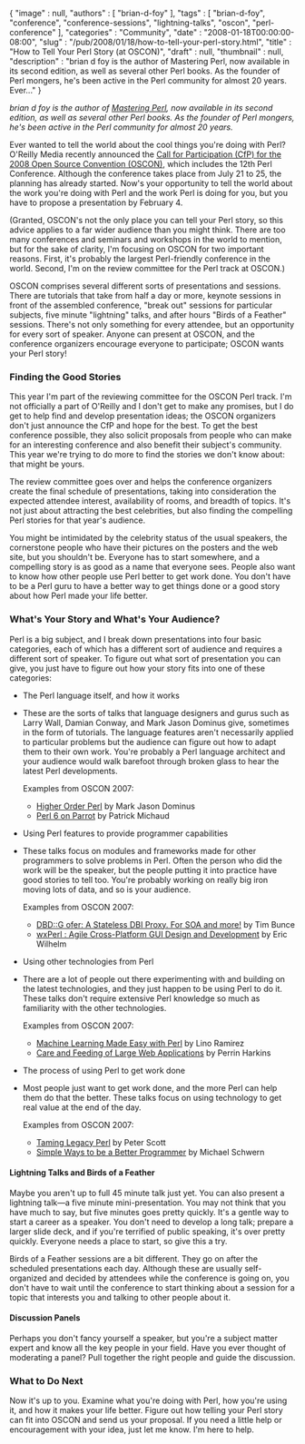 {
   "image" : null,
   "authors" : [
      "brian-d-foy"
   ],
   "tags" : [
      "brian-d-foy",
      "conference",
      "conference-sessions",
      "lightning-talks",
      "oscon",
      "perl-conference"
   ],
   "categories" : "Community",
   "date" : "2008-01-18T00:00:00-08:00",
   "slug" : "/pub/2008/01/18/how-to-tell-your-perl-story.html",
   "title" : "How to Tell Your Perl Story (at OSCON)",
   "draft" : null,
   "thumbnail" : null,
   "description" : "brian d foy is the author of Mastering Perl, now available in its second edition, as well as several other Perl books. As the founder of Perl mongers, he's been active in the Perl community for almost 20 years. Ever..."
}





*brian d foy is the author of [Mastering
Perl](http://www.masteringperl.org/), now available in its second
edition, as well as several other Perl books. As the founder of Perl
mongers, he's been active in the Perl community for almost 20 years.*

Ever wanted to tell the world about the cool things you're doing with
Perl? O'Reilly Media recently announced the [Call for Participation
(CfP) for the 2008 Open Source Convention
(OSCON)](http://en.oreilly.com/oscon2008/public/cfp/13), which includes
the 12th Perl Conference. Although the conference takes place from July
21 to 25, the planning has already started. Now's your opportunity to
tell the world about the work you're doing with Perl and the work Perl
is doing for you, but you have to propose a presentation by February 4.

(Granted, OSCON's not the only place you can tell your Perl story, so
this advice applies to a far wider audience than you might think. There
are too many conferences and seminars and workshops in the world to
mention, but for the sake of clarity, I'm focusing on OSCON for two
important reasons. First, it's probably the largest Perl-friendly
conference in the world. Second, I'm on the review committee for the
Perl track at OSCON.)

OSCON comprises several different sorts of presentations and sessions.
There are tutorials that take from half a day or more, keynote sessions
in front of the assembled conference, "break out" sessions for
particular subjects, five minute "lightning" talks, and after hours
"Birds of a Feather" sessions. There's not only something for every
attendee, but an opportunity for every sort of speaker. Anyone can
present at OSCON, and the conference organizers encourage everyone to
participate; OSCON wants your Perl story!

### Finding the Good Stories

This year I'm part of the reviewing committee for the OSCON Perl track.
I'm not officially a part of O'Reilly and I don't get to make any
promises, but I do get to help find and develop presentation ideas; the
OSCON organizers don't just announce the CfP and hope for the best. To
get the best conference possible, they also solicit proposals from
people who can make for an interesting conference and also benefit their
subject's community. This year we're trying to do more to find the
stories we don't know about: that might be yours.

The review committee goes over and helps the conference organizers
create the final schedule of presentations, taking into consideration
the expected attendee interest, availability of rooms, and breadth of
topics. It's not just about attracting the best celebrities, but also
finding the compelling Perl stories for that year's audience.

You might be intimidated by the celebrity status of the usual speakers,
the cornerstone people who have their pictures on the posters and the
web site, but you shouldn't be. Everyone has to start somewhere, and a
compelling story is as good as a name that everyone sees. People also
want to know how other people use Perl better to get work done. You
don't have to be a Perl guru to have a better way to get things done or
a good story about how Perl made your life better.

### What's Your Story and What's Your Audience?

Perl is a big subject, and I break down presentations into four basic
categories, each of which has a different sort of audience and requires
a different sort of speaker. To figure out what sort of presentation you
can give, you just have to figure out how your story fits into one of
these categories:

-   The Perl language itself, and how it works
-   These are the sorts of talks that language designers and gurus such
    as Larry Wall, Damian Conway, and Mark Jason Dominus give, sometimes
    in the form of tutorials. The language features aren't necessarily
    applied to particular problems but the audience can figure out how
    to adapt them to their own work. You're probably a Perl language
    architect and your audience would walk barefoot through broken glass
    to hear the latest Perl developments.

    Examples from OSCON 2007:

    -   [Higher Order
        Perl](http://conferences.oreillynet.com/cs/os2007/view/e_sess/12819)
        by Mark Jason Dominus
    -   [Perl 6 on
        Parrot](http://conferences.oreillynet.com/cs/os2007/view/e_sess/13086)
        by Patrick Michaud

<!-- -->

-   Using Perl features to provide programmer capabilities
-   These talks focus on modules and frameworks made for other
    programmers to solve problems in Perl. Often the person who did the
    work will be the speaker, but the people putting it into practice
    have good stories to tell too. You're probably working on really big
    iron moving lots of data, and so is your audience.

    Examples from OSCON 2007:

    -   [DBD::G ofer: A Stateless DBI Proxy. For SOA and
        more!](http://conferences.oreillynet.com/cs/os2007/view/e_sess/12881)
        by Tim Bunce

    <!-- -->

    -   [wxPerl : Agile Cross-Platform GUI Design and
        Development](http://conferences.oreillynet.com/cs/os2007/view/e_sess/12956)
        by Eric Wilhelm

<!-- -->

-   Using other technologies from Perl
-   There are a lot of people out there experimenting with and building
    on the latest technologies, and they just happen to be using Perl to
    do it. These talks don't require extensive Perl knowledge so much as
    familiarity with the other technologies.

    Examples from OSCON 2007:

    -   [Machine Learning Made Easy with
        Perl](http://conferences.oreillynet.com/cs/os2007/view/e_sess/13020)
        by Lino Ramirez
    -   [Care and Feeding of Large Web
        Applications](http://conferences.oreillynet.com/cs/os2007/view/e_sess/13137)
        by Perrin Harkins

<!-- -->

-   The process of using Perl to get work done
-   Most people just want to get work done, and the more Perl can help
    them do that the better. These talks focus on using technology to
    get real value at the end of the day.

    Examples from OSCON 2007:

    -   [Taming Legacy
        Perl](http://conferences.oreillynet.com/cs/os2007/view/e_sess/12781)
        by Peter Scott
    -   [Simple Ways to be a Better
        Programmer](http://conferences.oreillynet.com/cs/os2007/view/e_sess/13216)
        by Michael Schwern

#### Lightning Talks and Birds of a Feather

Maybe you aren't up to full 45 minute talk just yet. You can also
present a lightning talk—a five minute mini-presentation. You may not
think that you have much to say, but five minutes goes pretty quickly.
It's a gentle way to start a career as a speaker. You don't need to
develop a long talk; prepare a larger slide deck, and if you're
terrified of public speaking, it's over pretty quickly. Everyone needs a
place to start, so give this a try.

Birds of a Feather sessions are a bit different. They go on after the
scheduled presentations each day. Although these are usually
self-organized and decided by attendees while the conference is going
on, you don't have to wait until the conference to start thinking about
a session for a topic that interests you and talking to other people
about it.

#### Discussion Panels

Perhaps you don't fancy yourself a speaker, but you're a subject matter
expert and know all the key people in your field. Have you ever thought
of moderating a panel? Pull together the right people and guide the
discussion.

### What to Do Next

Now it's up to you. Examine what you're doing with Perl, how you're
using it, and how it makes your life better. Figure out how telling your
Perl story can fit into OSCON and send us your proposal. If you need a
little help or encouragement with your idea, just let me know. I'm here
to help.


